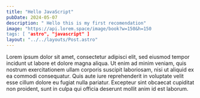 ```yaml
---
title: "Hello JavaScript"
pubDate: 2024-05-07
description: " Hello this is my first recomendation"
image: "https://api.lorem.space/image/book?w=150&h=150
tags: [ "astro", "javascript" ]
layout: "../../layouts/Post.astro"
---
```


Lorem ipsum dolor sit amet, consectetur adipisci elit, sed eiusmod tempor incidunt ut labore et dolore magna aliqua. Ut enim ad minim veniam, quis nostrum exercitationem ullam corporis suscipit laboriosam, nisi ut aliquid ex ea commodi consequatur. Quis aute iure reprehenderit in voluptate velit esse cillum dolore eu fugiat nulla pariatur. Excepteur sint obcaecat cupiditat non proident, sunt in culpa qui officia deserunt mollit anim id est laborum.
